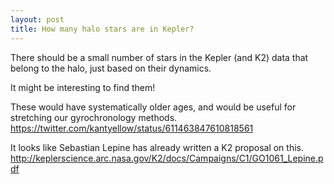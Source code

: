 ```yaml
---
layout: post
title: How many halo stars are in Kepler?
---
```


There should be a small number of stars in the Kepler (and K2) data that belong to the halo, just based on their dynamics.

It might be interesting to find them!

These would have systematically older ages, and would be useful for stretching our gyrochronology methods.
https://twitter.com/kantyellow/status/611463847610818561

It looks like Sebastian Lepine has already written a K2 proposal on this.
http://keplerscience.arc.nasa.gov/K2/docs/Campaigns/C1/GO1061_Lepine.pdf